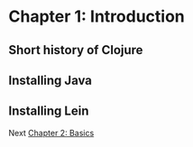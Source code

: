 # Chapter 1: Introduction

## Short history of Clojure

## Installing Java

## Installing Lein



Next [Chapter 2: Basics](/Pages/2-basics.md)
